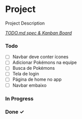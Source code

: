 # Project

Project Description

<em>[TODO.md spec & Kanban Board](https://bit.ly/3fCwKfM)</em>

### Todo

- [ ] Navbar deve conter ícones  
- [ ] Adicionar Pokémons na equipe  
- [ ] Busca de Pokémons  
- [ ] Tela de login  
- [ ] Página de home no app  
- [ ] Navbar embaixo  

### In Progress


### Done ✓


